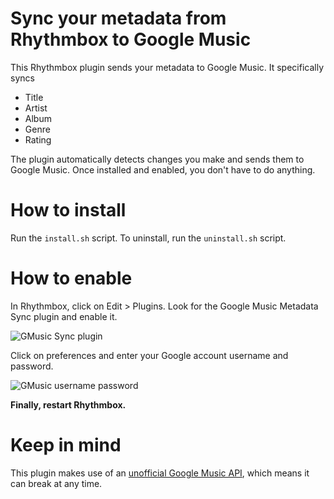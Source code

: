 Sync your metadata from Rhythmbox to Google Music
=====================

This Rhythmbox plugin sends your metadata to Google Music.  It specifically syncs

* Title
* Artist
* Album
* Genre
* Rating

The plugin automatically detects changes you make and sends them to Google Music.  Once installed and enabled, you don't have to do anything.

How to install
===
Run the `install.sh` script.  To uninstall, run the `uninstall.sh` script.


How to enable
===

In Rhythmbox, click on Edit > Plugins.  Look for the Google Music Metadata Sync plugin and enable it.

![GMusic Sync plugin](http://farm9.staticflickr.com/8485/8215042706_4e6b91acd1_o.png)

Click on preferences and enter your Google account username and password.

![GMusic username password](http://farm9.staticflickr.com/8062/8215042168_132a0c8ea7_o.png)

**Finally, restart Rhythmbox.**

Keep in mind
===

This plugin makes use of an [unofficial Google Music API](https://github.com/simon-weber/Unofficial-Google-Music-API), which means it can break at any time.

